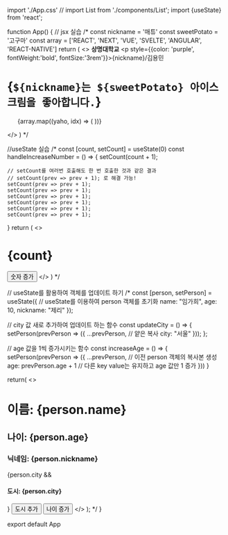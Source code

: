  import './App.css'
// import List from './components/List';
import {useState} from 'react';

function App() {
  // jsx 실습
  /*
  const nickname = '매튜'
  const sweetPotato = '고구마'
  const array = ['REACT', 'NEXT', 'VUE', 'SVELTE', 'ANGULAR', 'REACT-NATIVE']
  return (
     <>
      <strong className='school'>상명대학교</strong>
      <p style={{color: 'purple', fontWeight:'bold', fontSize:'3rem'}}>{nickname}/김용민</p>
      <h1>{`${nickname}는 ${sweetPotato} 아이스크림을 좋아합니다.`}</h1>
      <ul>
        {array.map((yaho, idx) => (
          <List key = {idx} tech = {yaho} />
        ))}
      </ul>
     </>
  )
  */

  //useState 실습
  /*
  const [count, setCount] = useState(0)
  const handleIncreaseNumber = () => {
    setCount(count + 1);

    // setCount를 여러번 호출해도 한 번 호출한 것과 같은 결과
    // setCount(prev => prev + 1); 로 해결 가능!
    setCount(prev => prev + 1);
    setCount(prev => prev + 1);
    setCount(prev => prev + 1);
    setCount(prev => prev + 1);
    setCount(prev => prev + 1);
    setCount(prev => prev + 1);
  }
  return (
     <>
      <h1>{count}</h1>
      <button onClick={handleIncreaseNumber}>숫자 증가</button>
     </>
  )
  */

  // useState를 활용하여 객체를 업데이트 하기
  /*
  const [person, setPerson] = useState({
    // useState를 이용하여 person 객체를 초기화
    name: "임가희",
    age: 10,
    nickname: "제리"
  });

  // city 값 새로 추가하여 업데이트 하는 함수
  const updateCity = () => {
    setPerson(prevPerson => ({
      ...prevPerson,  // 얕은 복사
      city: "서울"
    }));
  };

  // age 값을 1씩 증가시키는 함수
  const increaseAge = () => {
    setPerson(prevPerson => ({
      ...prevPerson, // 이전 person 객체의 복사본 생성
      age: prevPerson.age + 1 // 다른 key value는 유지하고 age 값만 1 증가
    }))
  }

  return(
    <>
      <h1>이름: {person.name}</h1>
      <h2>나이: {person.age}</h2>
      <h3>닉네임: {person.nickname}</h3>
      {person.city && <h4>도시: {person.city}</h4>}
      <button onClick={updateCity}>도시 추가</button>
      <button onClick={increaseAge}>나이 증가</button>
    </>
  );
  */
}

export default App